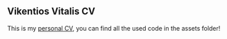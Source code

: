 ## Vikentios Vitalis CV
This is my [personal CV](https://vikentiosvitalis.github.io/Vikentios-Vitalis-CV.github.io/), you can find all the used code in the assets folder!

